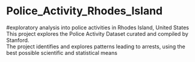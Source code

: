 # Police_Activity_Rhodes_Island
#exploratory analysis into police activities in Rhodes Island, United States<br> This project explores the Police Activity Dataset curated and compiled by Stanford.<br>The project identifies and explores patterns leading to arrests, using the best possible scientific and statistical means
